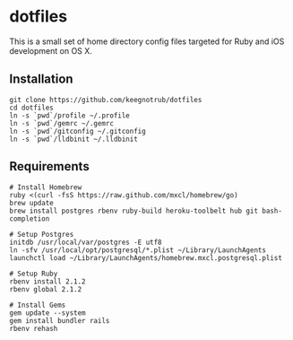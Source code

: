 # dotfiles

This is a small set of home directory config files targeted for Ruby and iOS development on OS X.

## Installation

    git clone https://github.com/keegnotrub/dotfiles
    cd dotfiles
    ln -s `pwd`/profile ~/.profile
    ln -s `pwd`/gemrc ~/.gemrc
    ln -s `pwd`/gitconfig ~/.gitconfig
    ln -s `pwd`/lldbinit ~/.lldbinit

## Requirements

    # Install Homebrew
    ruby <(curl -fsS https://raw.github.com/mxcl/homebrew/go)
    brew update
    brew install postgres rbenv ruby-build heroku-toolbelt hub git bash-completion

    # Setup Postgres
    initdb /usr/local/var/postgres -E utf8
    ln -sfv /usr/local/opt/postgresql/*.plist ~/Library/LaunchAgents
    launchctl load ~/Library/LaunchAgents/homebrew.mxcl.postgresql.plist

    # Setup Ruby
    rbenv install 2.1.2
    rbenv global 2.1.2

    # Install Gems
    gem update --system
    gem install bundler rails
    rbenv rehash
